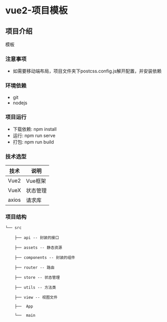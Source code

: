 # vue2-项目模板

## 项目介绍
模板

### 注意事项
- 如需要移动端布局，项目文件夹下postcss.config.js解开配置，并安装依赖

### 环境依赖
- git
- nodejs

### 项目运行
- 下载依赖: npm install
- 运行: npm run serve
- 打包: npm run build

### 技术选型
 技术 | 说明
 ---- | ----
 Vue2 | Vue框架
 VueX | 状态管理
 axios | 请求库

### 项目结构
```
└── src

    ├── api -- 封装的接口

    ├── assets -- 静态资源

    ├── components -- 封装的组件

    ├── router -- 路由

    ├── store -- 状态管理

    ├── utils -- 方法类

    ├── view -- 视图文件

    ├──  App

    └──  main
```
